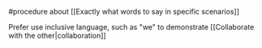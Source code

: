 #procedure about [[Exactly what words to say in specific scenarios]]

Prefer use inclusive language, such as "we" to demonstrate [[Collaborate with the other|collaboration]]
